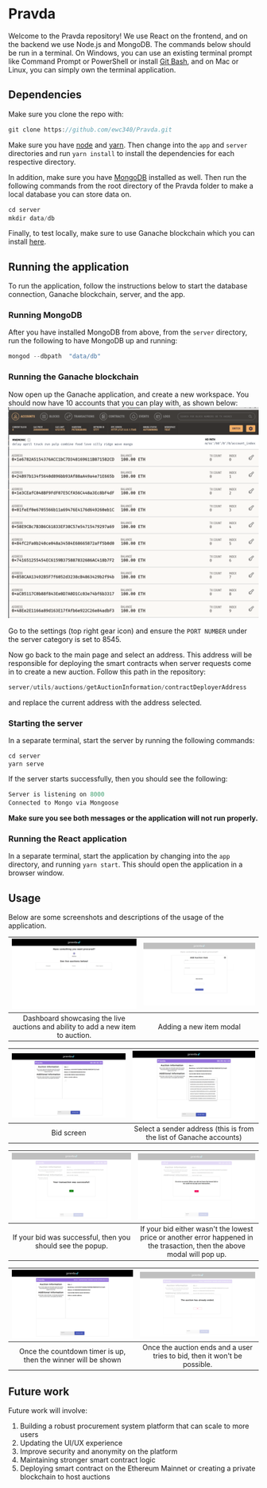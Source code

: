 # Pravda
Welcome to the Pravda repository! We use React on the frontend, and on the backend we use Node.js and MongoDB. The commands below should be run in a terminal. On Windows, you can use an existing terminal prompt like Command Prompt or PowerShell or install [Git Bash](https://gitforwindows.org/), and on Mac or Linux, you can simply own the terminal application.

## Dependencies
Make sure you clone the repo with:
```c
git clone https://github.com/ewc340/Pravda.git
```
Make sure you have [node](https://nodejs.org/en/download/) and [yarn](https://classic.yarnpkg.com/en/docs/install).
Then change into the `app` and `server` directories and run `yarn install` to install the dependencies for each respective directory.

In addition, make sure you have [MongoDB](https://docs.mongodb.com/guides/server/install/) installed as well. Then run the following commands from the root directory of the Pravda folder to make a local database you can store data on.

```c
cd server
mkdir data/db
```

Finally, to test locally, make sure to use Ganache blockchain which you can install [here](https://www.trufflesuite.com/ganache).

## Running the application
To run the application, follow the instructions below to start the database connection, Ganache blockchain, server, and the app.

### Running MongoDB 
After you have installed MongoDB from above, from the `server` directory, run the following to have MongoDB up and running:

```c
mongod --dbpath  "data/db"
```
### Running the Ganache blockchain
Now open up the Ganache application, and create a new workspace. You should now have 10 accounts that you can play with, as shown below:
![Ganache](screenshots/ganache.png)
 
Go to the settings (top right gear icon) and ensure the `PORT NUMBER` under the server category is set to 8545. 

Now go back to the main page and select an address. This address will be responsible for deploying the smart contracts when server requests come in to create a new auction. Follow this path in the repository:
```c
server/utils/auctions/getAuctionInformation/contractDeployerAddress
```
and replace the current address with the address selected.

### Starting the server
In a separate terminal, start the server by running the following commands:

```
cd server
yarn serve
```
If the server starts successfully, then you should see the following:
```c
Server is listening on 8000
Connected to Mongo via Mongoose
```
**Make sure you see both messages or the application will not run properly.**

### Running the React application
In a separate terminal, start the application by changing into the `app` directory, and running `yarn start`. This should open the application in a browser window.

## Usage
Below are some screenshots and descriptions of the usage of the application.

| ![Dashboard](screenshots/dashboard.png)  | ![Add new item](screenshots/add-new-item.png) |
|:---:|:---:|
| Dashboard showcasing the live auctions and ability to add a new item to auction. | Adding a new item modal |

| ![Bid](screenshots/bid.png)  | ![Select sender address](screenshots/select-sender-address.png) |
|:---:|:---:|
| Bid screen | Select a sender address (this is from the list of Ganache accounts) |

| ![Bid successful](screenshots/bid-successful.png)  | ![Bid Error](screenshots/bid-error.png) |
|:---:|:---:|
| If your bid was successful, then you should see the popup. | If your bid either wasn't the lowest price or another error happened in the trasaction, then the above modal will pop up. |

| ![Winner](screenshots/winner.png)  | ![Auction End](screenshots/auction-end.png) |
|:---:|:---:|
| Once the countdown timer is up, then the winner will be shown | Once the auction ends and a user tries to bid, then it won't be possible. |

## Future work
Future work will involve:
1. Building a robust procurement system platform that can scale to more users
2. Updating the UI/UX experience 
3. Improve security and anonymity on the platform
4. Maintaining stronger smart contract logic
5. Deploying smart contract on the Ethereum Mainnet or creating a private blockchain to host auctions